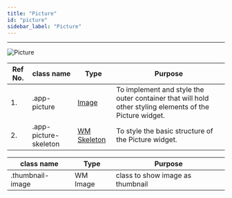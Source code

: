 ```yaml
---
title: "Picture"
id: "picture"
sidebar_label: "Picture"
---
```

---


![Picture](/learn/assets/react-native-styles/picture.png)

| Ref No. | class name  | Type | Purpose |
| ---- |-----------|---------|---------|
| 1. |.app-picture|[Image](/learn/react-native/widgets/image) |To implement and style the outer container that will hold other styling elements of the Picture widget.|
| 2. |.app-picture-skeleton| [WM Skeleton](/learn/react-native/widgets/basic/skeleton) | To style the basic structure of the Picture widget.|

| class name | Type | Purpose |
|-----------|---------|---------|
|.thumbnail-image|WM Image| class to show image as thumbnail|
